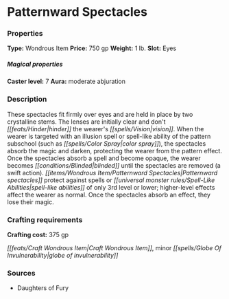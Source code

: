 ﻿---
Title: "Patternward Spectacles"
Type: "Wondrous Item"
Price: "750 gp"
Weight: "1 lb."
Slot: "Eyes"
Caster level: "7"
Aura: "moderate abjuration"
Description: |
  "These spectacles fit firmly over eyes and are held in place by two crystalline stems. The lenses are initially clear and don't hinder the wearer's vision. When the wearer is targeted with an illusion spell or spell-like ability of the pattern subschool (such as _color spray_), the spectacles absorb the magic and darken, protecting the wearer from the pattern effect. Once the spectacles absorb a spell and become opaque, the wearer becomes blinded until the spectacles are removed (a swift action). _Patternward spectacles_ protect against spells or spell-like abilities of only 3rd level or lower; higher-level effects affect the wearer as normal. Once the spectacles absorb an effect, they lose their magic."
Crafting cost: "375 gp"
Sources: "['Daughters of Fury']"
---

# Patternward Spectacles

### Properties

**Type:** Wondrous Item **Price:** 750 gp **Weight:** 1 lb. **Slot:** Eyes

##### Magical properties

**Caster level:** 7 **Aura:** moderate abjuration

### Description

These spectacles fit firmly over eyes and are held in place by two crystalline stems. The lenses are initially clear and don't _[[feats/Hinder|hinder]]_ the wearer's _[[spells/Vision|vision]]_. When the wearer is targeted with an illusion spell or spell-like ability of the pattern subschool (such as _[[spells/Color Spray|color spray]]_), the spectacles absorb the magic and darken, protecting the wearer from the pattern effect. Once the spectacles absorb a spell and become opaque, the wearer becomes _[[conditions/Blinded|blinded]]_ until the spectacles are removed (a swift action). _[[items/Wondrous Item/Patternward Spectacles|Patternward spectacles]]_ protect against spells or _[[universal monster rules/Spell-Like Abilities|spell-like abilities]]_ of only 3rd level or lower; higher-level effects affect the wearer as normal. Once the spectacles absorb an effect, they lose their magic.

### Crafting requirements

**Crafting cost:** 375 gp

_[[feats/Craft Wondrous Item|Craft Wondrous Item]]_, minor _[[spells/Globe Of Invulnerability|globe of invulnerability]]_

### Sources

* Daughters of Fury